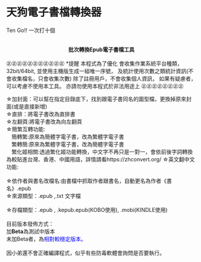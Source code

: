 # 天狗電子書檔轉換器<BR>
Ten Go!! 一次打十個<BR>
<BR>
  <B><CENTER>批次轉換Epub電子書檔工具</CENTER></B><BR>
 ㊣㊣㊣㊣㊣㊣㊣㊣㊣㊣㊣ 
*提醒 本程式為了優化 
 會收集作業系統平台種類，32bit/64bit,
 並使用主機版生成一組唯一序號，
 及統計使用次數之類統計資訊(不會收集檔名，只會收集次數)
 除了註冊用戶，不會收集個人資訊，
 如果有疑慮者，可以考慮不使用本工具。
 亦請勿使用本程式於非法用途上 
 ㊣㊣㊣㊣㊣㊣㊣㊣

☆加封面：可以幫在指定目錄底下，找到跟電子書同名的圖型檔，更換掉原來封面(或是直接新增)<BR>
☆直排：將電子書改為直排書<BR>
☆左翻頁:將電子書改為向左翻頁<BR>
☆簡繁互轉功能:<BR>
　簡轉繁:原來為簡體字電子書，改為繁體字電子書<BR>
　繁轉簡:原來為繁體字電子書，改為簡體字電子書<BR>
　繁化姬相關:透過繁化姬功能轉換，中文字不再只是一對一，會依前後字詞轉換為較貼進台灣、香港、中國用語，詳情請看https://zhconvert.org/
☆英文翻中文功能:<BR>  
☆依作者與書名改檔名:由書檔中抓取作者跟書名，自動更名為作者《書名》.epub<BR>
☆來源類型：.epub ,.txt 文字檔<BR>    
☆存檔類型：.epub , .kepub.epub(KOBO使用), .mobi(KINDLE使用)<BR>
<BR>
目前版本發佈方式：<BR>
加<B>Beta</b>為測試中版本<BR>
未加Beta者，為<font color="blue">相對較穩定版本。</font><BR>
<BR>
因小弟還不會正確編譯程式，似乎有些防毒軟體會詢問是否要執行。<BR>
